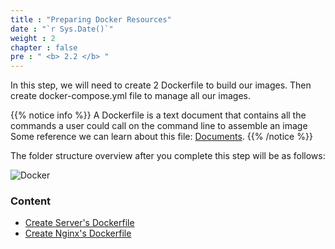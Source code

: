 ```yaml
---
title : "Preparing Docker Resources"
date : "`r Sys.Date()`"
weight : 2
chapter : false
pre : " <b> 2.2 </b> "
---
```

In this step, we will need to create 2 Dockerfile to build our images. Then create docker-compose.yml file to manage all our images.

{{% notice info %}}
A Dockerfile is a text document that contains all the commands a user could call on the command line to assemble an image
Some reference we can learn about this file: [Documents](https://docs.docker.com/reference/dockerfile/#:~:text=A%20Dockerfile%20is%20a%20text,line%20to%20assemble%20an%20image).
{{% /notice %}}

The folder structure overview after you complete this step will be as follows:

![Docker](/images/2.prerequisite/002-docker.png)

### Content
  - [Create Server's Dockerfile](2.1.1-createserverimage/)
  - [Create Nginx's Dockerfile](2.1.2-createnginximage)